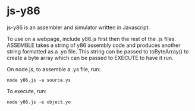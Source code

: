 js-y86
======

js-y86 is an assembler and simulator written in Javascript. 

To use on a webpage, include y86.js first then the rest of the .js files. ASSEMBLE takes a string of y86 assembly code and produces another string formatted as a .yo file. This string can be passed to toByteArray() to create a byte array which can be passed to EXECUTE to have it run. 

On node.js, to assemble a .ys file, run:
	
	node y86.js -a source.ys

To execute, run:
	
	node y86.js -e object.yo

